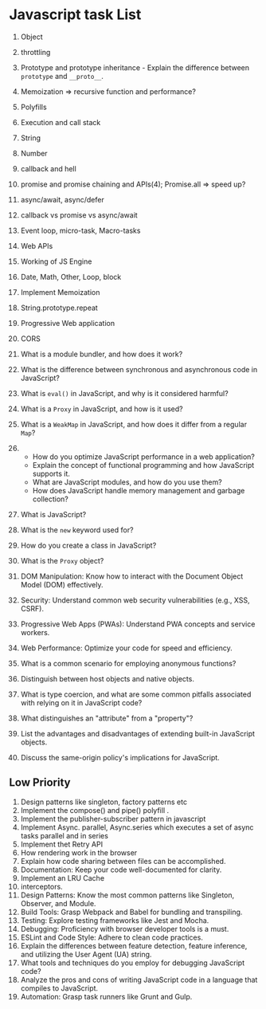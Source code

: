 # Javascript task List
01.  Object
02.  throttling
03.  Prototype and prototype inheritance - Explain the difference between `prototype` and `__proto__`.
04.  Memoization => recursive function and performance?
05.  Polyfills
06.  Execution and call stack
07.  String
08.   Number
09.  callback and hell
10. promise and promise chaining and APIs(4); Promise.all => speed up?
11. async/await, async/defer
12. callback vs promise vs async/await
13. Event loop, micro-task, Macro-tasks
14. Web APIs
15. Working of JS Engine
16. Date, Math, Other, Loop, block
17. Implement Memoization
18. String.prototype.repeat
19. Progressive Web application
20. CORS
21. What is a module bundler, and how does it work?
22. What is the difference between synchronous and asynchronous code in JavaScript?
23. What is `eval()` in JavaScript, and why is it considered harmful?
24. What is a `Proxy` in JavaScript, and how is it used?
25. What is a `WeakMap` in JavaScript, and how does it differ from a regular `Map`?
26. - How do you optimize JavaScript performance in a web application?
    - Explain the concept of functional programming and how JavaScript supports it.
    - What are JavaScript modules, and how do you use them?
    - How does JavaScript handle memory management and garbage collection?

27. What is JavaScript?
28. What is the `new` keyword used for?
29. How do you create a class in JavaScript?
30. What is the `Proxy` object?
31. DOM Manipulation: Know how to interact with the Document Object Model (DOM) effectively.
32. Security: Understand common web security vulnerabilities (e.g., XSS, CSRF).
33. Progressive Web Apps (PWAs): Understand PWA concepts and service workers.
34. Web Performance: Optimize your code for speed and efficiency.
35. What is a common scenario for employing anonymous functions?
36. Distinguish between host objects and native objects.
37. What is type coercion, and what are some common pitfalls associated with relying on it in JavaScript code?
38. What distinguishes an "attribute" from a "property"?
39. List the advantages and disadvantages of extending built-in JavaScript objects.
40. Discuss the same-origin policy's implications for JavaScript.

## Low Priority

01.  Design patterns like singleton, factory patterns etc
02.  Implement the compose() and pipe() polyfill .
03.  Implement the publisher-subscriber pattern in javascript
04.  Implement Async. parallel, Async.series which executes a set of async tasks parallel and in series
05.  Implement thet Retry API
06.  How rendering work in the browser
07.  Explain how code sharing between files can be accomplished.
08.  Documentation: Keep your code well-documented for clarity.
09.  Implement an LRU Cache
10. interceptors.
11. Design Patterns: Know the most common patterns like Singleton, Observer, and Module.
12. Build Tools: Grasp Webpack and Babel for bundling and transpiling.
13. Testing: Explore testing frameworks like Jest and Mocha.
14. Debugging: Proficiency with browser developer tools is a must.
15. ESLint and Code Style: Adhere to clean code practices.
16. Explain the differences between feature detection, feature inference, and utilizing the User Agent (UA) string.
17. What tools and techniques do you employ for debugging JavaScript code?
18. Analyze the pros and cons of writing JavaScript code in a language that compiles to JavaScript.
19. Automation: Grasp task runners like Grunt and Gulp.
